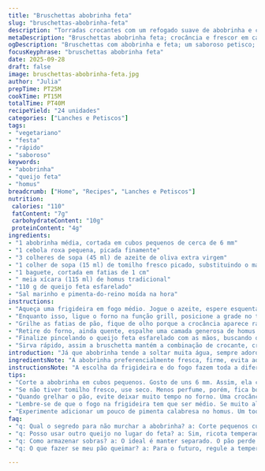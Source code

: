```yaml
---
title: "Bruschettas abobrinha feta"
slug: "bruschettas-abobrinha-feta"
description: "Torradas crocantes com um refogado suave de abobrinha e cebola, temperadas com manjericão fresco, cobertas com homus e finalizadas com queijo feta esfarelado. Um petisco vegetariano e leve, fácil de preparar, uma explosão de texturas e sabores mediterrâneos, versátil para entradas ou lanches rápidos."
metaDescription: "Bruschettas abobrinha feta; crocância e frescor em cada mordida; petisco mediterrâneo que encanta."
ogDescription: "Bruschettas com abobrinha e feta; um saboroso petisco; perfeito para lanches ou entradas."
focusKeyphrase: "bruschettas abobrinha feta"
date: 2025-09-28
draft: false
image: bruschettas-abobrinha-feta.jpg
author: "Julia"
prepTime: PT25M
cookTime: PT15M
totalTime: PT40M
recipeYield: "24 unidades"
categories: ["Lanches e Petiscos"]
tags:
- "vegetariano"
- "festa"
- "rápido"
- "saboroso"
keywords:
- "abobrinha"
- "queijo feta"
- "homus"
breadcrumb: ["Home", "Recipes", "Lanches e Petiscos"]
nutrition: 
 calories: "110"
 fatContent: "7g"
 carbohydrateContent: "10g"
 proteinContent: "4g"
ingredients:
- "1 abobrinha média, cortada em cubos pequenos de cerca de 6 mm"
- "1 cebola roxa pequena, picada finamente"
- "3 colheres de sopa (45 ml) de azeite de oliva extra virgem"
- "1 colher de sopa (15 ml) de tomilho fresco picado, substituindo o manjericão para um toque terroso"
- "1 baguete, cortada em fatias de 1 cm"
- " meia xícara (115 ml) de homus tradicional"
- "110 g de queijo feta esfarelado"
- "Sal marinho e pimenta-do-reino moída na hora"
instructions:
- "Aqueça uma frigideira em fogo médio. Jogue o azeite, espere esquentar até formar um leve brilho e comece com a cebola roxa, mexa até ela ficar translúcida e perfumada, sem deixar dourar demais. Agora adiciona a abobrinha picada. Vai soltando um som leve de fritura, mas sem derreter ou ficar mole demais – a ideia é amaciar sem perder o frescor, uns 8-10 minutos. Apague o fogo, misture o tomilho fresco, salpique sal e pimenta. Reserve num bowl fora do fogo – o vapor vai continuar cozinhando o conjunto. Toda essa etapa se resume a controlar calor, não apresse, porque sabor nasce da paciência."
- "Enquanto isso, ligue o forno na função grill, posicione a grade no terceiro nível, conta com 5 a 7 minutos até o braseiro ficar intenso. Prepare uma assadeira com papel manteiga, disponha as fatias de baguete lado a lado. Com pincel, passe um pouco de azeite em cada lado do pão, evita que resseque no grill e ajuda a dourar uniformemente."
- "Grilhe as fatias de pão, fique de olho porque a crocância aparece rápido e você quer um dourado vivo, um som estalando que soa como convite. Vire rapidamente com pinça para o outro lado, repare como o aroma do pão muda, engrossa, ganha corpo."
- "Retire do forno, ainda quente, espalhe uma camada generosa de homus na superfície dos pães – a manteiga vegetal do grão-de-bico contrasta com a crocância. Cubra com o refogado de abobrinha e cebola, espalhe com cuidado para não quebrar a crosta."
- "Finalize pincelando o queijo feta esfarelado com as mãos, buscando distribuir sabor e textura sem enterrar o tostado. Se quiser, um toque extra de pimenta do reino moída na hora e um fio pequeno de um bom azeite para abrir o paladar."
- "Sirva rápido, assim a bruschetta mantém a combinação de crocante, cremoso, e o frescor da abobrinha e tomilho. Deixar descansar faz o pão amolecer, perde graça."
introduction: "Já que abobrinha tende a soltar muita água, sempre adoro cortar em cubos pequenos para fritar até o ponto certo: macio, porém ainda firme, sem virar purê. Uso cebola roxa nessa receita porque acho que seu sabor é mais marcante e combina com a rusticidade do tomilho, que substitui o clássico manjericão, ganhando um tom mais sofisticado. O segredo está em controlar o fogo e não deixar a mistura dourar demais, o que muda o sabor de leve para amargo. Pão crocante, azeite aromático, homus cremoso e o salgado do feta – tudo isso traduz um encontro mediterrâneo que amo servir para visitas inesperadas. Sempre deixo o queijo por último pra não murchar as fatias. Ah, e o grill: fica ligado, ele não perdoa erro!"
ingredientsNote: "A abobrinha preferencialmente fresca, firme, evita aquela textura aguada que quebra toda a crocância da bruschetta. Se não encontrar homus à venda, dá pra bater grão-de-bico cozido com tahine, limão, alho e sal – faz toda diferença usar limão fresco. O tomilho fresco substitui o manjericão e traz um aroma diferente, porém bem interessante para quem quer variar. O queijo feta combina porque é firme, levemente ácido, mas pode trocar por ricota temperada para uma versão mais suave. Baguete deve estar fresca, fora do supermercado há alguns dias. Para a fatia ficar na medida ideal, use uma faca serrilhada, evita esfarelar. Azeite de oliva de boa qualidade é indispensável – ele levanta todo o prato. Uma pitada de sal marinho realça sabores, mas cuidado para não exagerar no queijo que já é salgado."
instructionsNote: "A escolha da frigideira e do fogo fazem toda a diferença na textura final. Evite usar fogo alto para a abobrinha, senão ela murcha e perde sabor. Mexa devagar, com espátula de silicone, para não quebrar a abobrinha. O tempo de refogado pode variar conforme a abobrinha; o segredo está no tato, quando sentir que ela cede com leve resistência está na hora. No grill, acompanhe a cor do pão, não fique longe do forno – pão queima rápido e perde a crocância se deixado por muito tempo. Usar pincel para espalhar azeite nas fatias antes de assar é um truque antigo e pouco usado, mas faz diferença enorme para a textura. Ao montar, espalhe o homus com uma faca ou colher, umedece e liga os elementos. Por último o queijo, pois o calor pode derreter demais e perder textura, sombra fresca do prato. Servir imediatamente é regra para manter equilíbrio de crocante e cremoso."
tips:
- "Corte a abobrinha em cubos pequenos. Gosto de uns 6 mm. Assim, ela cozinha melhor. Cuidado para não deixar muito tempo. Não quer purê. Pode usar abobrinha italiana também. Além disso, ao grelhar o pão, fique de olho. Tem que ficar dourado, mas não queimado. Perceba o cheiro. Quando o aroma do pão mudar, é hora de virar."
- "Se não tiver tomilho fresco, use seco. Menos perfume, porém, fica bom. Pode substituir com orégano ou alecrim. Tenha certeza de esfregar com azeite nas fatias de pão. Faz diferença na crocância. Se o homus não estiver por perto, bata grão-de-bico cozido com tahine. Um pouco de limão fresco realmente faz a diferença."
- "Quando grelhar o pão, evite deixar muito tempo no forno. Uma crocância ideal em cerca de 5 a 7 minutos. Quando tirar, espalhe o homus ainda quente. Isso ajuda na textura – mistura cede, não resseca o pão. E o queijo feta – não coloque muito. Ele já é salgado e pode dominar o sabor."
- "Lembre-se de que o fogo na frigideira tem que ser médio. Se muito alto, a cebola queima, a abobrinha encolhe. O controle é essencial. Misture tudo devagar, senão quebra. Para gralhar, use uma assadeira com papel manteiga. O pão não gruda e facilita na hora de servir. Assar o pão deixa a textura crocante – é fundamental."
- "Experimente adicionar um pouco de pimenta calabresa no homus. Um toque picante combina muito bem. Se não tiver homus pronto, o caseiro é uma boa opção. É mais fresco e você controla o que entra na receita. Sempre sirva a bruschetta quentinha. O contraste do crocante com o cremoso deve ser equilibrado."
faq:
- "q: Qual o segredo para não murchar a abobrinha? a: Corte pequenos cubos. Refogue no fogo médio, controle bem o calor. Não deixe muito tempo. Quer macia, mas firme."
- "q: Posso usar outro queijo no lugar do feta? a: Sim, ricota temperada dá uma boa suavidade. Além disso, queijo de cabra pode ser outra alternativa. Mas cuide com o sal."
- "q: Como armazenar sobras? a: O ideal é manter separado. O pão perde crocância rapidamente. Mas pode deixar abobrinha e homus na geladeira. Juntos, não ficam bons."
- "q: O que fazer se meu pão queimar? a: Para o futuro, regule a temperatura do forno. Não deixe de vigiar. Quando dourar, é para tirar. Utilize uma frigideira se necessário."

---
```

